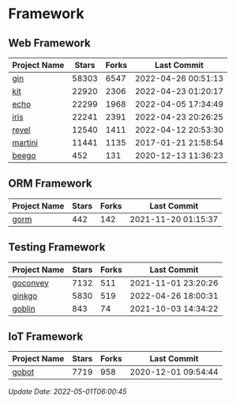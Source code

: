 # Framework

## Web Framework
| Project Name | Stars | Forks | Last Commit |
| ------------ | ----- | ----- | ----------- |
| [gin](https://github.com/gin-gonic/gin) | 58303 | 6547 | 2022-04-26 00:51:13 |
| [kit](https://github.com/go-kit/kit) | 22920 | 2306 | 2022-04-23 01:20:17 |
| [echo](https://github.com/labstack/echo) | 22299 | 1968 | 2022-04-05 17:34:49 |
| [iris](https://github.com/kataras/iris) | 22241 | 2391 | 2022-04-23 20:26:25 |
| [revel](https://github.com/revel/revel) | 12540 | 1411 | 2022-04-12 20:53:30 |
| [martini](https://github.com/go-martini/martini) | 11441 | 1135 | 2017-01-21 21:58:54 |
| [beego](https://github.com/astaxie/beego) | 452 | 131 | 2020-12-13 11:36:23 |

## ORM Framework
| Project Name | Stars | Forks | Last Commit |
| ------------ | ----- | ----- | ----------- |
| [gorm](https://github.com/jinzhu/gorm) | 442 | 142 | 2021-11-20 01:15:37 |

## Testing Framework
| Project Name | Stars | Forks | Last Commit |
| ------------ | ----- | ----- | ----------- |
| [goconvey](https://github.com/smartystreets/goconvey) | 7132 | 511 | 2021-11-01 23:20:26 |
| [ginkgo](https://github.com/onsi/ginkgo) | 5830 | 519 | 2022-04-26 18:00:31 |
| [goblin](https://github.com/franela/goblin) | 843 | 74 | 2021-10-03 14:34:22 |

## IoT Framework
| Project Name | Stars | Forks | Last Commit |
| ------------ | ----- | ----- | ----------- |
| [gobot](https://github.com/hybridgroup/gobot) | 7719 | 958 | 2020-12-01 09:54:44 |

*Update Date: 2022-05-01T06:00:45*